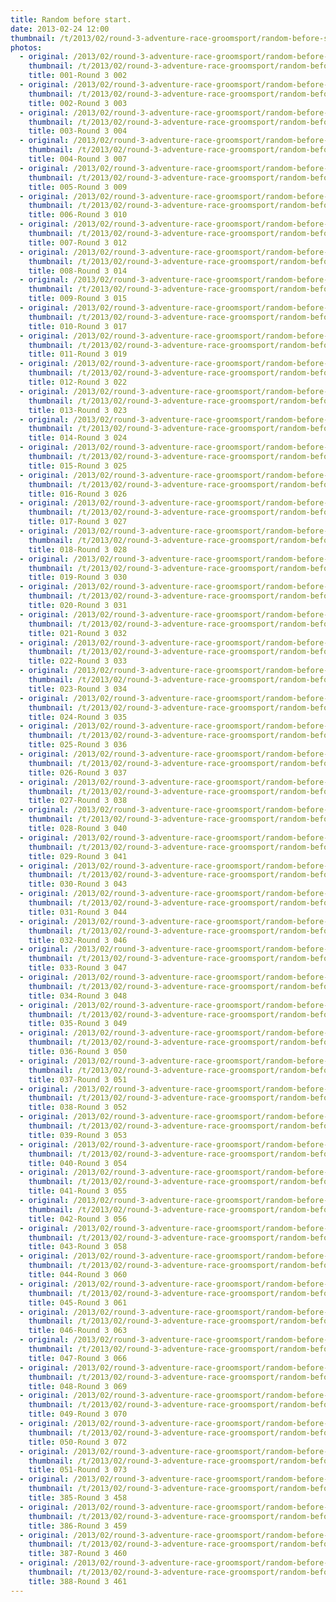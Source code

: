 ```yaml
---
title: Random before start.
date: 2013-02-24 12:00
thumbnail: /t/2013/02/round-3-adventure-race-groomsport/random-before-start/001-round-3-002.jpg
photos:
  - original: /2013/02/round-3-adventure-race-groomsport/random-before-start/001-round-3-002.jpg
    thumbnail: /t/2013/02/round-3-adventure-race-groomsport/random-before-start/001-round-3-002.jpg
    title: 001-Round 3 002
  - original: /2013/02/round-3-adventure-race-groomsport/random-before-start/002-round-3-003.jpg
    thumbnail: /t/2013/02/round-3-adventure-race-groomsport/random-before-start/002-round-3-003.jpg
    title: 002-Round 3 003
  - original: /2013/02/round-3-adventure-race-groomsport/random-before-start/003-round-3-004.jpg
    thumbnail: /t/2013/02/round-3-adventure-race-groomsport/random-before-start/003-round-3-004.jpg
    title: 003-Round 3 004
  - original: /2013/02/round-3-adventure-race-groomsport/random-before-start/004-round-3-007.jpg
    thumbnail: /t/2013/02/round-3-adventure-race-groomsport/random-before-start/004-round-3-007.jpg
    title: 004-Round 3 007
  - original: /2013/02/round-3-adventure-race-groomsport/random-before-start/005-round-3-009.jpg
    thumbnail: /t/2013/02/round-3-adventure-race-groomsport/random-before-start/005-round-3-009.jpg
    title: 005-Round 3 009
  - original: /2013/02/round-3-adventure-race-groomsport/random-before-start/006-round-3-010.jpg
    thumbnail: /t/2013/02/round-3-adventure-race-groomsport/random-before-start/006-round-3-010.jpg
    title: 006-Round 3 010
  - original: /2013/02/round-3-adventure-race-groomsport/random-before-start/007-round-3-012.jpg
    thumbnail: /t/2013/02/round-3-adventure-race-groomsport/random-before-start/007-round-3-012.jpg
    title: 007-Round 3 012
  - original: /2013/02/round-3-adventure-race-groomsport/random-before-start/008-round-3-014.jpg
    thumbnail: /t/2013/02/round-3-adventure-race-groomsport/random-before-start/008-round-3-014.jpg
    title: 008-Round 3 014
  - original: /2013/02/round-3-adventure-race-groomsport/random-before-start/009-round-3-015.jpg
    thumbnail: /t/2013/02/round-3-adventure-race-groomsport/random-before-start/009-round-3-015.jpg
    title: 009-Round 3 015
  - original: /2013/02/round-3-adventure-race-groomsport/random-before-start/010-round-3-017.jpg
    thumbnail: /t/2013/02/round-3-adventure-race-groomsport/random-before-start/010-round-3-017.jpg
    title: 010-Round 3 017
  - original: /2013/02/round-3-adventure-race-groomsport/random-before-start/011-round-3-019.jpg
    thumbnail: /t/2013/02/round-3-adventure-race-groomsport/random-before-start/011-round-3-019.jpg
    title: 011-Round 3 019
  - original: /2013/02/round-3-adventure-race-groomsport/random-before-start/012-round-3-022.jpg
    thumbnail: /t/2013/02/round-3-adventure-race-groomsport/random-before-start/012-round-3-022.jpg
    title: 012-Round 3 022
  - original: /2013/02/round-3-adventure-race-groomsport/random-before-start/013-round-3-023.jpg
    thumbnail: /t/2013/02/round-3-adventure-race-groomsport/random-before-start/013-round-3-023.jpg
    title: 013-Round 3 023
  - original: /2013/02/round-3-adventure-race-groomsport/random-before-start/014-round-3-024.jpg
    thumbnail: /t/2013/02/round-3-adventure-race-groomsport/random-before-start/014-round-3-024.jpg
    title: 014-Round 3 024
  - original: /2013/02/round-3-adventure-race-groomsport/random-before-start/015-round-3-025.jpg
    thumbnail: /t/2013/02/round-3-adventure-race-groomsport/random-before-start/015-round-3-025.jpg
    title: 015-Round 3 025
  - original: /2013/02/round-3-adventure-race-groomsport/random-before-start/016-round-3-026.jpg
    thumbnail: /t/2013/02/round-3-adventure-race-groomsport/random-before-start/016-round-3-026.jpg
    title: 016-Round 3 026
  - original: /2013/02/round-3-adventure-race-groomsport/random-before-start/017-round-3-027.jpg
    thumbnail: /t/2013/02/round-3-adventure-race-groomsport/random-before-start/017-round-3-027.jpg
    title: 017-Round 3 027
  - original: /2013/02/round-3-adventure-race-groomsport/random-before-start/018-round-3-028.jpg
    thumbnail: /t/2013/02/round-3-adventure-race-groomsport/random-before-start/018-round-3-028.jpg
    title: 018-Round 3 028
  - original: /2013/02/round-3-adventure-race-groomsport/random-before-start/019-round-3-030.jpg
    thumbnail: /t/2013/02/round-3-adventure-race-groomsport/random-before-start/019-round-3-030.jpg
    title: 019-Round 3 030
  - original: /2013/02/round-3-adventure-race-groomsport/random-before-start/020-round-3-031.jpg
    thumbnail: /t/2013/02/round-3-adventure-race-groomsport/random-before-start/020-round-3-031.jpg
    title: 020-Round 3 031
  - original: /2013/02/round-3-adventure-race-groomsport/random-before-start/021-round-3-032.jpg
    thumbnail: /t/2013/02/round-3-adventure-race-groomsport/random-before-start/021-round-3-032.jpg
    title: 021-Round 3 032
  - original: /2013/02/round-3-adventure-race-groomsport/random-before-start/022-round-3-033.jpg
    thumbnail: /t/2013/02/round-3-adventure-race-groomsport/random-before-start/022-round-3-033.jpg
    title: 022-Round 3 033
  - original: /2013/02/round-3-adventure-race-groomsport/random-before-start/023-round-3-034.jpg
    thumbnail: /t/2013/02/round-3-adventure-race-groomsport/random-before-start/023-round-3-034.jpg
    title: 023-Round 3 034
  - original: /2013/02/round-3-adventure-race-groomsport/random-before-start/024-round-3-035.jpg
    thumbnail: /t/2013/02/round-3-adventure-race-groomsport/random-before-start/024-round-3-035.jpg
    title: 024-Round 3 035
  - original: /2013/02/round-3-adventure-race-groomsport/random-before-start/025-round-3-036.jpg
    thumbnail: /t/2013/02/round-3-adventure-race-groomsport/random-before-start/025-round-3-036.jpg
    title: 025-Round 3 036
  - original: /2013/02/round-3-adventure-race-groomsport/random-before-start/026-round-3-037.jpg
    thumbnail: /t/2013/02/round-3-adventure-race-groomsport/random-before-start/026-round-3-037.jpg
    title: 026-Round 3 037
  - original: /2013/02/round-3-adventure-race-groomsport/random-before-start/027-round-3-038.jpg
    thumbnail: /t/2013/02/round-3-adventure-race-groomsport/random-before-start/027-round-3-038.jpg
    title: 027-Round 3 038
  - original: /2013/02/round-3-adventure-race-groomsport/random-before-start/028-round-3-040.jpg
    thumbnail: /t/2013/02/round-3-adventure-race-groomsport/random-before-start/028-round-3-040.jpg
    title: 028-Round 3 040
  - original: /2013/02/round-3-adventure-race-groomsport/random-before-start/029-round-3-041.jpg
    thumbnail: /t/2013/02/round-3-adventure-race-groomsport/random-before-start/029-round-3-041.jpg
    title: 029-Round 3 041
  - original: /2013/02/round-3-adventure-race-groomsport/random-before-start/030-round-3-043.jpg
    thumbnail: /t/2013/02/round-3-adventure-race-groomsport/random-before-start/030-round-3-043.jpg
    title: 030-Round 3 043
  - original: /2013/02/round-3-adventure-race-groomsport/random-before-start/031-round-3-044.jpg
    thumbnail: /t/2013/02/round-3-adventure-race-groomsport/random-before-start/031-round-3-044.jpg
    title: 031-Round 3 044
  - original: /2013/02/round-3-adventure-race-groomsport/random-before-start/032-round-3-046.jpg
    thumbnail: /t/2013/02/round-3-adventure-race-groomsport/random-before-start/032-round-3-046.jpg
    title: 032-Round 3 046
  - original: /2013/02/round-3-adventure-race-groomsport/random-before-start/033-round-3-047.jpg
    thumbnail: /t/2013/02/round-3-adventure-race-groomsport/random-before-start/033-round-3-047.jpg
    title: 033-Round 3 047
  - original: /2013/02/round-3-adventure-race-groomsport/random-before-start/034-round-3-048.jpg
    thumbnail: /t/2013/02/round-3-adventure-race-groomsport/random-before-start/034-round-3-048.jpg
    title: 034-Round 3 048
  - original: /2013/02/round-3-adventure-race-groomsport/random-before-start/035-round-3-049.jpg
    thumbnail: /t/2013/02/round-3-adventure-race-groomsport/random-before-start/035-round-3-049.jpg
    title: 035-Round 3 049
  - original: /2013/02/round-3-adventure-race-groomsport/random-before-start/036-round-3-050.jpg
    thumbnail: /t/2013/02/round-3-adventure-race-groomsport/random-before-start/036-round-3-050.jpg
    title: 036-Round 3 050
  - original: /2013/02/round-3-adventure-race-groomsport/random-before-start/037-round-3-051.jpg
    thumbnail: /t/2013/02/round-3-adventure-race-groomsport/random-before-start/037-round-3-051.jpg
    title: 037-Round 3 051
  - original: /2013/02/round-3-adventure-race-groomsport/random-before-start/038-round-3-052.jpg
    thumbnail: /t/2013/02/round-3-adventure-race-groomsport/random-before-start/038-round-3-052.jpg
    title: 038-Round 3 052
  - original: /2013/02/round-3-adventure-race-groomsport/random-before-start/039-round-3-053.jpg
    thumbnail: /t/2013/02/round-3-adventure-race-groomsport/random-before-start/039-round-3-053.jpg
    title: 039-Round 3 053
  - original: /2013/02/round-3-adventure-race-groomsport/random-before-start/040-round-3-054.jpg
    thumbnail: /t/2013/02/round-3-adventure-race-groomsport/random-before-start/040-round-3-054.jpg
    title: 040-Round 3 054
  - original: /2013/02/round-3-adventure-race-groomsport/random-before-start/041-round-3-055.jpg
    thumbnail: /t/2013/02/round-3-adventure-race-groomsport/random-before-start/041-round-3-055.jpg
    title: 041-Round 3 055
  - original: /2013/02/round-3-adventure-race-groomsport/random-before-start/042-round-3-056.jpg
    thumbnail: /t/2013/02/round-3-adventure-race-groomsport/random-before-start/042-round-3-056.jpg
    title: 042-Round 3 056
  - original: /2013/02/round-3-adventure-race-groomsport/random-before-start/043-round-3-058.jpg
    thumbnail: /t/2013/02/round-3-adventure-race-groomsport/random-before-start/043-round-3-058.jpg
    title: 043-Round 3 058
  - original: /2013/02/round-3-adventure-race-groomsport/random-before-start/044-round-3-060.jpg
    thumbnail: /t/2013/02/round-3-adventure-race-groomsport/random-before-start/044-round-3-060.jpg
    title: 044-Round 3 060
  - original: /2013/02/round-3-adventure-race-groomsport/random-before-start/045-round-3-061.jpg
    thumbnail: /t/2013/02/round-3-adventure-race-groomsport/random-before-start/045-round-3-061.jpg
    title: 045-Round 3 061
  - original: /2013/02/round-3-adventure-race-groomsport/random-before-start/046-round-3-063.jpg
    thumbnail: /t/2013/02/round-3-adventure-race-groomsport/random-before-start/046-round-3-063.jpg
    title: 046-Round 3 063
  - original: /2013/02/round-3-adventure-race-groomsport/random-before-start/047-round-3-066.jpg
    thumbnail: /t/2013/02/round-3-adventure-race-groomsport/random-before-start/047-round-3-066.jpg
    title: 047-Round 3 066
  - original: /2013/02/round-3-adventure-race-groomsport/random-before-start/048-round-3-069.jpg
    thumbnail: /t/2013/02/round-3-adventure-race-groomsport/random-before-start/048-round-3-069.jpg
    title: 048-Round 3 069
  - original: /2013/02/round-3-adventure-race-groomsport/random-before-start/049-round-3-070.jpg
    thumbnail: /t/2013/02/round-3-adventure-race-groomsport/random-before-start/049-round-3-070.jpg
    title: 049-Round 3 070
  - original: /2013/02/round-3-adventure-race-groomsport/random-before-start/050-round-3-072.jpg
    thumbnail: /t/2013/02/round-3-adventure-race-groomsport/random-before-start/050-round-3-072.jpg
    title: 050-Round 3 072
  - original: /2013/02/round-3-adventure-race-groomsport/random-before-start/051-round-3-073.jpg
    thumbnail: /t/2013/02/round-3-adventure-race-groomsport/random-before-start/051-round-3-073.jpg
    title: 051-Round 3 073
  - original: /2013/02/round-3-adventure-race-groomsport/random-before-start/385-round-3-458.jpg
    thumbnail: /t/2013/02/round-3-adventure-race-groomsport/random-before-start/385-round-3-458.jpg
    title: 385-Round 3 458
  - original: /2013/02/round-3-adventure-race-groomsport/random-before-start/386-round-3-459.jpg
    thumbnail: /t/2013/02/round-3-adventure-race-groomsport/random-before-start/386-round-3-459.jpg
    title: 386-Round 3 459
  - original: /2013/02/round-3-adventure-race-groomsport/random-before-start/387-round-3-460.jpg
    thumbnail: /t/2013/02/round-3-adventure-race-groomsport/random-before-start/387-round-3-460.jpg
    title: 387-Round 3 460
  - original: /2013/02/round-3-adventure-race-groomsport/random-before-start/388-round-3-461.jpg
    thumbnail: /t/2013/02/round-3-adventure-race-groomsport/random-before-start/388-round-3-461.jpg
    title: 388-Round 3 461
---
```

